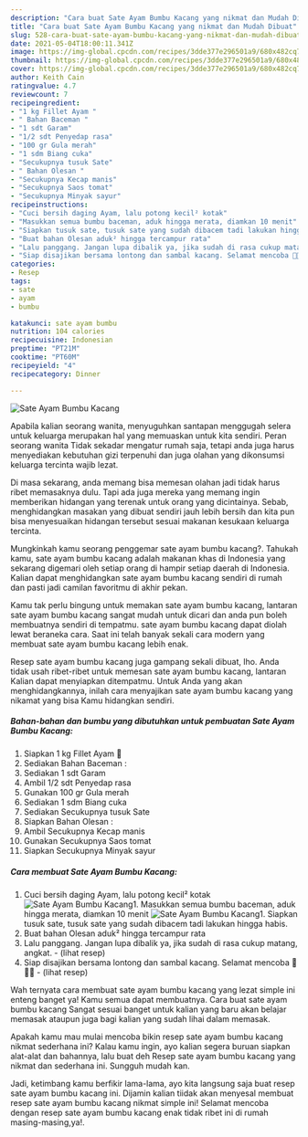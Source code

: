 ```yaml
---
description: "Cara buat Sate Ayam Bumbu Kacang yang nikmat dan Mudah Dibuat"
title: "Cara buat Sate Ayam Bumbu Kacang yang nikmat dan Mudah Dibuat"
slug: 528-cara-buat-sate-ayam-bumbu-kacang-yang-nikmat-dan-mudah-dibuat
date: 2021-05-04T18:00:11.341Z
image: https://img-global.cpcdn.com/recipes/3dde377e296501a9/680x482cq70/sate-ayam-bumbu-kacang-foto-resep-utama.jpg
thumbnail: https://img-global.cpcdn.com/recipes/3dde377e296501a9/680x482cq70/sate-ayam-bumbu-kacang-foto-resep-utama.jpg
cover: https://img-global.cpcdn.com/recipes/3dde377e296501a9/680x482cq70/sate-ayam-bumbu-kacang-foto-resep-utama.jpg
author: Keith Cain
ratingvalue: 4.7
reviewcount: 7
recipeingredient:
- "1 kg Fillet Ayam "
- " Bahan Baceman "
- "1 sdt Garam"
- "1/2 sdt Penyedap rasa"
- "100 gr Gula merah"
- "1 sdm Biang cuka"
- "Secukupnya tusuk Sate"
- " Bahan Olesan "
- "Secukupnya Kecap manis"
- "Secukupnya Saos tomat"
- "Secukupnya Minyak sayur"
recipeinstructions:
- "Cuci bersih daging Ayam, lalu potong kecil² kotak"
- "Masukkan semua bumbu baceman, aduk hingga merata, diamkan 10 menit"
- "Siapkan tusuk sate, tusuk sate yang sudah dibacem tadi lakukan hingga habis."
- "Buat bahan Olesan aduk² hingga tercampur rata"
- "Lalu panggang. Jangan lupa dibalik ya, jika sudah di rasa cukup matang, angkat.           (lihat resep)"
- "Siap disajikan bersama lontong dan sambal kacang. Selamat mencoba 🥳🥳🥳           (lihat resep)"
categories:
- Resep
tags:
- sate
- ayam
- bumbu

katakunci: sate ayam bumbu 
nutrition: 104 calories
recipecuisine: Indonesian
preptime: "PT21M"
cooktime: "PT60M"
recipeyield: "4"
recipecategory: Dinner

---
```



![Sate Ayam Bumbu Kacang](https://img-global.cpcdn.com/recipes/3dde377e296501a9/680x482cq70/sate-ayam-bumbu-kacang-foto-resep-utama.jpg)

Apabila kalian seorang wanita, menyuguhkan santapan menggugah selera untuk keluarga merupakan hal yang memuaskan untuk kita sendiri. Peran seorang  wanita Tidak sekadar mengatur rumah saja, tetapi anda juga harus menyediakan kebutuhan gizi terpenuhi dan juga olahan yang dikonsumsi keluarga tercinta wajib lezat.

Di masa  sekarang, anda memang bisa memesan olahan jadi tidak harus ribet memasaknya dulu. Tapi ada juga mereka yang memang ingin memberikan hidangan yang terenak untuk orang yang dicintainya. Sebab, menghidangkan masakan yang dibuat sendiri jauh lebih bersih dan kita pun bisa menyesuaikan hidangan tersebut sesuai makanan kesukaan keluarga tercinta. 



Mungkinkah kamu seorang penggemar sate ayam bumbu kacang?. Tahukah kamu, sate ayam bumbu kacang adalah makanan khas di Indonesia yang sekarang digemari oleh setiap orang di hampir setiap daerah di Indonesia. Kalian dapat menghidangkan sate ayam bumbu kacang sendiri di rumah dan pasti jadi camilan favoritmu di akhir pekan.

Kamu tak perlu bingung untuk memakan sate ayam bumbu kacang, lantaran sate ayam bumbu kacang sangat mudah untuk dicari dan anda pun boleh membuatnya sendiri di tempatmu. sate ayam bumbu kacang dapat diolah lewat beraneka cara. Saat ini telah banyak sekali cara modern yang membuat sate ayam bumbu kacang lebih enak.

Resep sate ayam bumbu kacang juga gampang sekali dibuat, lho. Anda tidak usah ribet-ribet untuk memesan sate ayam bumbu kacang, lantaran Kalian dapat menyiapkan ditempatmu. Untuk Anda yang akan menghidangkannya, inilah cara menyajikan sate ayam bumbu kacang yang nikamat yang bisa Kamu hidangkan sendiri.

<!--inarticleads1-->

##### Bahan-bahan dan bumbu yang dibutuhkan untuk pembuatan Sate Ayam Bumbu Kacang:

1. Siapkan 1 kg Fillet Ayam 🍢
1. Sediakan  Bahan Baceman :
1. Sediakan 1 sdt Garam
1. Ambil 1/2 sdt Penyedap rasa
1. Gunakan 100 gr Gula merah
1. Sediakan 1 sdm Biang cuka
1. Sediakan Secukupnya tusuk Sate
1. Siapkan  Bahan Olesan :
1. Ambil Secukupnya Kecap manis
1. Gunakan Secukupnya Saos tomat
1. Siapkan Secukupnya Minyak sayur




<!--inarticleads2-->

##### Cara membuat Sate Ayam Bumbu Kacang:

1. Cuci bersih daging Ayam, lalu potong kecil² kotak
<img src="https://img-global.cpcdn.com/steps/89f450425d680c85/160x128cq70/sate-ayam-bumbu-kacang-langkah-memasak-1-foto.jpg" alt="Sate Ayam Bumbu Kacang">1. Masukkan semua bumbu baceman, aduk hingga merata, diamkan 10 menit
<img src="https://img-global.cpcdn.com/steps/2adc7560657eafa8/160x128cq70/sate-ayam-bumbu-kacang-langkah-memasak-2-foto.jpg" alt="Sate Ayam Bumbu Kacang">1. Siapkan tusuk sate, tusuk sate yang sudah dibacem tadi lakukan hingga habis.
1. Buat bahan Olesan aduk² hingga tercampur rata
1. Lalu panggang. Jangan lupa dibalik ya, jika sudah di rasa cukup matang, angkat. -           (lihat resep)
1. Siap disajikan bersama lontong dan sambal kacang. Selamat mencoba 🥳🥳🥳 -           (lihat resep)




Wah ternyata cara membuat sate ayam bumbu kacang yang lezat simple ini enteng banget ya! Kamu semua dapat membuatnya. Cara buat sate ayam bumbu kacang Sangat sesuai banget untuk kalian yang baru akan belajar memasak ataupun juga bagi kalian yang sudah lihai dalam memasak.

Apakah kamu mau mulai mencoba bikin resep sate ayam bumbu kacang nikmat sederhana ini? Kalau kamu ingin, ayo kalian segera buruan siapkan alat-alat dan bahannya, lalu buat deh Resep sate ayam bumbu kacang yang nikmat dan sederhana ini. Sungguh mudah kan. 

Jadi, ketimbang kamu berfikir lama-lama, ayo kita langsung saja buat resep sate ayam bumbu kacang ini. Dijamin kalian tiidak akan menyesal membuat resep sate ayam bumbu kacang nikmat simple ini! Selamat mencoba dengan resep sate ayam bumbu kacang enak tidak ribet ini di rumah masing-masing,ya!.

